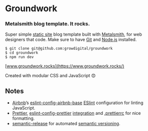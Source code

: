 # Groundwork

### Metalsmith blog template. It rocks.

Super simple [static site](https://www.staticgen.com/) blog template built with [Metalsmith](http://www.metalsmith.io/), for web designers that code. Make sure to have [Git](https://git-scm.com/) and [Node.js](https://nodejs.org/en/) installed.

```
$ git clone git@github.com:growdigital/groundwork
$ cd groundwork
$ npm run dev
```

[www.groundwork.rocks](https://www.groundwork.rocks/)

Created with modular CSS and JavaScript 😍

## Notes

* [Airbnb](https://www.airbnb.co.uk/)’s [eslint-config-airbnb-base](https://www.npmjs.com/package/eslint-config-airbnb) [ESlint](https://eslint.org/) configuration for linting JavaScript.
* [Prettier](https://prettier.io/), [eslint-config-prettier](https://www.npmjs.com/package/eslint-config-prettier) [integration](https://prettier.io/docs/en/eslint.html#turn-off-eslint-s-formatting-rules) and [.prettierrc](https://github.com/growdigital/groundwork/blob/master/.prettierrc) for nice formatting.
* [semantic-release](https://www.npmjs.com/package/semantic-release) for automated [semantic versioning](https://semver.org/).
